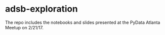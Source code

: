 # adsb-exploration

The repo includes the notebooks and slides presented at the PyData Atlanta Meetup on 2/21/17.
